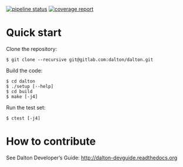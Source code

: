 [![pipeline status](https://gitlab.com/dalton/dalton/badges/master/pipeline.svg)](https://gitlab.com/dalton/dalton/commits/master) [![coverage report](https://gitlab.com/dalton/dalton/badges/master/coverage.svg)](https://gitlab.com/dalton/dalton/commits/master)


# Quick start

Clone the repository:
```
$ git clone --recursive git@gitlab.com:dalton/dalton.git
```

Build the code:
```
$ cd dalton
$ ./setup [--help]
$ cd build
$ make [-j4]
```

Run the test set:
```
$ ctest [-j4]
```

# How to contribute

See Dalton Developer’s Guide: http://dalton-devguide.readthedocs.org
